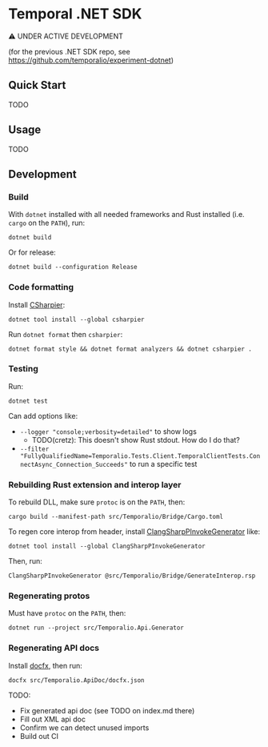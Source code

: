 # Temporal .NET SDK

⚠️ UNDER ACTIVE DEVELOPMENT

(for the previous .NET SDK repo, see https://github.com/temporalio/experiment-dotnet)

## Quick Start

TODO

## Usage

TODO

## Development

### Build

With `dotnet` installed with all needed frameworks and Rust installed (i.e.
`cargo` on the `PATH`), run:

    dotnet build

Or for release:

    dotnet build --configuration Release

### Code formatting

Install [CSharpier](https://csharpier.com):

    dotnet tool install --global csharpier

Run `dotnet format` then `csharpier`:

    dotnet format style && dotnet format analyzers && dotnet csharpier .

### Testing

Run:

    dotnet test

Can add options like:

* `--logger "console;verbosity=detailed"` to show logs
  * TODO(cretz): This doesn't show Rust stdout. How do I do that?
* `--filter "FullyQualifiedName=Temporalio.Tests.Client.TemporalClientTests.ConnectAsync_Connection_Succeeds"` to run a
  specific test

### Rebuilding Rust extension and interop layer

To rebuild DLL, make sure `protoc` is on the `PATH`, then:

    cargo build --manifest-path src/Temporalio/Bridge/Cargo.toml

To regen core interop from header, install
[ClangSharpPInvokeGenerator](https://github.com/dotnet/ClangSharp#generating-bindings) like:

    dotnet tool install --global ClangSharpPInvokeGenerator

Then, run:

    ClangSharpPInvokeGenerator @src/Temporalio/Bridge/GenerateInterop.rsp

### Regenerating protos

Must have `protoc` on the `PATH`, then:

    dotnet run --project src/Temporalio.Api.Generator

### Regenerating API docs

Install [docfx](https://dotnet.github.io/docfx/), then run:

    docfx src/Temporalio.ApiDoc/docfx.json

TODO:

* Fix generated api doc (see TODO on index.md there)
* Fill out XML api doc
* Confirm we can detect unused imports
* Build out CI